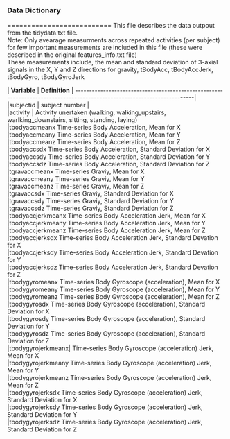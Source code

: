 ### Data Dictionary
==========================
This file describes the data outpout from the tidydata.txt file.  
Note: Only avearage measurments across repeated activities (per subject) for few important measurements are included in this file (these were described in the original features_info.txt file)  
These measurements include, the mean and standard deviation of 3-axial signals in the X, Y and Z directions for gravity, tBodyAcc, tBodyAccJerk, tBodyGyro, tBodyGyroJerk  

|  **Variable**   |				**Definition**  							|
------------------------------------------------------------------------------------------------------------------------|
|subjectid 	  |	subject number  										|	
|activity	  |	Activity unertaken (walking, walking_upstairs, warlking_downstairs, sitting, standing, laying)  
|tbodyaccmeanx      		Time-series Body Acceleration, Mean for X   
|tbodyaccmeany   	Time-series Body Acceleration, Mean for Y     
|tbodyaccmeanz   	Time-series Body Acceleration, Mean for Z    
|tbodyaccsdx       	Time-series Body Acceleration, Standard Deviation for X   
|tbodyaccsdy        	Time-series Body Acceleration, Standard Deviation for Y   
|tbodyaccsdz        	Time-series Body Acceleration, Standard Deviation for Z  
|tgravaccmeanx      	Time-series Graviy, Mean for X   
|tgravaccmeany     	Time-series Graviy, Mean for Y   
|tgravaccmeanz     	Time-series Graviy, Mean for Z   
|tgravaccsdx       	Time-series Graviy, Standard Deviation for X   
|tgravaccsdy        	Time-series Graviy, Standard Deviation for Y  
|tgravaccsdz        	Time-series Graviy, Standard Deviation for Z  
|tbodyaccjerkmeanx 	Time-series Body Acceleration Jerk, Mean for X  
|tbodyaccjerkmeany  	Time-series Body Acceleration Jerk, Mean for Y  
|tbodyaccjerkmeanz  	Time-series Body Acceleration Jerk, Mean for Z  
|tbodyaccjerksdx    	Time-series Body Acceleration Jerk, Standard Devation for X  
|tbodyaccjerksdy    	Time-series Body Acceleration Jerk, Standard Devation for Y  
|tbodyaccjerksdz   	Time-series Body Acceleration Jerk, Standard Devation for Z  
|tbodygyromeanx    	Time-series Body Gyroscope (acceleration), Mean for X  
|tbodygyromeany     	Time-series Body Gyroscope (acceleration), Mean for Y  
|tbodygyromeanz     	Time-series Body Gyroscope (acceleration), Mean for Z  
|tbodygyrosdx       	Time-series Body Gyroscope (acceleration), Standard Deviation for X  
|tbodygyrosdy      	Time-series Body Gyroscope (acceleration), Standard Deviation for Y  
|tbodygyrosdz       	Time-series Body Gyroscope (acceleration), Standard Deviation for Z  
|tbodygyrojerkmeanx|	Time-series Body Gyroscope (acceleration) Jerk, Mean for X  
|tbodygyrojerkmeany 	Time-series Body Gyroscope (acceleration) Jerk, Mean for Y  
|tbodygyrojerkmeanz 	Time-series Body Gyroscope (acceleration) Jerk, Mean for Z  
|tbodygyrojerksdx  	Time-series Body Gyroscope (acceleration) Jerk, Standard Deviation for X  
|tbodygyrojerksdy   	Time-series Body Gyroscope (acceleration) Jerk, Standard Deviation for Y  
|tbodygyrojerksdz	Time-series Body Gyroscope (acceleration) Jerk, Standard Deviation for Z  
